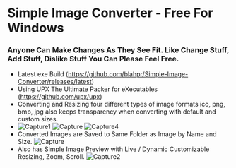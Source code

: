 # Simple Image Converter - Free For Windows
### Anyone Can Make Changes As They See Fit. Like Change Stuff, Add Stuff, Dislike Stuff You Can Please Feel Free.
* Latest exe Build (https://github.com/blahpr/Simple-Image-Converter/releases/latest)
* Using UPX The Ultimate Packer for eXecutables (https://github.com/upx/upx)
* Converting and Resizing four different types of image formats ico, png, bmp, jpg also keeps transparency when converting with default and custom sizes.
* ![Capture1](https://github.com/user-attachments/assets/362e80b7-acf6-4c93-8d10-738529f2684f) ![Capture](https://github.com/user-attachments/assets/d918647c-6ce4-43b3-821b-6fee90040572)
![Capture4](https://github.com/user-attachments/assets/9280a66c-021a-4447-833c-6ca39ebe09d4)
* Converted Images are Saved to Same Folder as Image by Name and Size.
![Capture](https://github.com/user-attachments/assets/de8d5d21-06a3-45dd-8f89-9a07119cbb41)
* Also has Simple Image Preview with Live / Dynamic Customizable Resizing, Zoom, Scroll.
![Capture2](https://github.com/user-attachments/assets/96b64013-a389-4b62-8c0e-e71934b57b3a)

